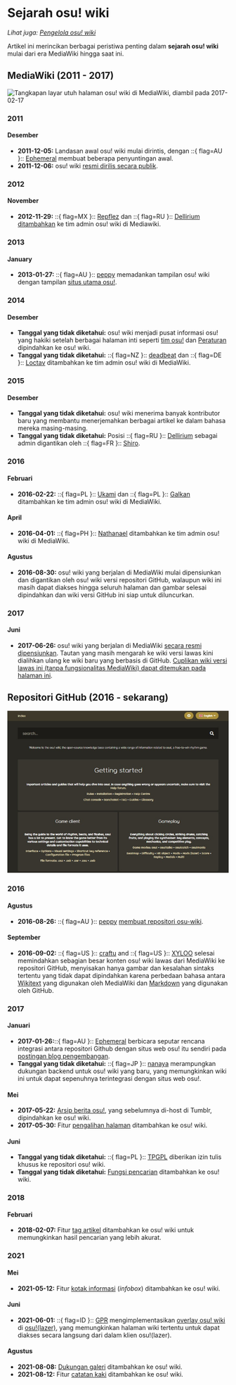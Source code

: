 # Sejarah osu! wiki

*Lihat juga: [Pengelola osu! wiki](/wiki/People/osu!_wiki_maintainers)*

Artikel ini merincikan berbagai peristiwa penting dalam **sejarah osu! wiki** mulai dari era MediaWiki hingga saat ini.

<!--The documentation for the years 2018 to 2021 is missing.-->

## MediaWiki (2011 - 2017)

![](img/ow_MW.jpg "Tangkapan layar utuh halaman osu! wiki di MediaWiki, diambil pada 2017-02-17")

### 2011

#### Desember

- **2011-12-05:** Landasan awal osu! wiki mulai dirintis, dengan ::{ flag=AU }:: [Ephemeral](https://osu.ppy.sh/users/102335) membuat beberapa penyuntingan awal.
- **2011-12-06:** osu! wiki [resmi dirilis secara publik](https://osu.ppy.sh/community/forums/topics/68525).

### 2012

#### November

- **2012-11-29:** ::{ flag=MX }:: [Repflez](https://osu.ppy.sh/users/201392) dan ::{ flag=RU }:: [Dellirium](https://osu.ppy.sh/users/519032) [ditambahkan](https://osu.ppy.sh/community/forums/posts/1944044) ke tim admin osu! wiki di Mediawiki.

### 2013

#### January

- **2013-01-27:** ::{ flag=AU }:: [peppy](https://osu.ppy.sh/users/2) memadankan tampilan osu! wiki dengan tampilan [situs utama osu!](https://osu.ppy.sh/community/forums/posts/2082803).

### 2014

#### Desember

- **Tanggal yang tidak diketahui:** osu! wiki menjadi pusat informasi osu! yang hakiki setelah berbagai halaman inti seperti [tim osu!](/wiki/People/osu!_team) dan [Peraturan](/wiki/Rules) dipindahkan ke osu! wiki.
- **Tanggal yang tidak diketahui:** ::{ flag=NZ }:: [deadbeat](https://osu.ppy.sh/users/128370) dan ::{ flag=DE }:: [Loctav](https://osu.ppy.sh/users/71366) ditambahkan ke tim admin osu! wiki di MediaWiki.

### 2015

#### Desember

- **Tanggal yang tidak diketahui:** osu! wiki menerima banyak kontributor baru yang membantu menerjemahkan berbagai artikel ke dalam bahasa mereka masing-masing.
- **Tanggal yang tidak diketahui:** Posisi ::{ flag=RU }:: [Dellirium](https://osu.ppy.sh/users/519032) sebagai admin digantikan oleh ::{ flag=FR }:: [Shiro](https://osu.ppy.sh/users/113005).

### 2016

#### Februari

- **2016-02-22:** ::{ flag=PL }:: [Ukami](https://osu.ppy.sh/users/820865) dan ::{ flag=PL }:: [Galkan](https://osu.ppy.sh/users/169570) ditambahkan ke tim admin osu! wiki di MediaWiki.

#### April

- **2016-04-01:** ::{ flag=PH }:: [Nathanael](https://osu.ppy.sh/users/2295078) ditambahkan ke tim admin osu! wiki di MediaWiki.

#### Agustus

- **2016-08-30:** osu! wiki yang berjalan di MediaWiki mulai dipensiunkan dan digantikan oleh osu! wiki versi repositori GitHub, walaupun wiki ini masih dapat diakses hingga seluruh halaman dan gambar selesai dipindahkan dan wiki versi GitHub ini siap untuk diluncurkan.

### 2017

#### Juni

- **2017-06-26:** osu! wiki yang berjalan di MediaWiki [secara resmi dipensiunkan](https://discord.com/channels/188630481301012481/218677502141399041/328851556453711872). Tautan yang masih mengarah ke wiki versi lawas kini dialihkan ulang ke wiki baru yang berbasis di GitHub. [Cuplikan wiki versi lawas ini (tanpa fungsionalitas MediaWiki) dapat ditemukan pada halaman ini](https://web.archive.org/web/20171115173938/https://osu.ppy.sh/old-wiki/Main_Page).

## Repositori GitHub (2016 - sekarang)

![](img/wiki_modern.jpg "Tangkapan layar parsial halaman utama osu! wiki saat ini, diambil pada 2025-04-17")

### 2016

#### Agustus

- **2016-08-26:** ::{ flag=AU }:: [peppy](https://osu.ppy.sh/users/2) [membuat repositori osu-wiki](https://github.com/ppy/osu-wiki/tree/3433cbeeda9303a470647cad1c338d43f4272a2e).

#### September

- **2016-09-02:** ::{ flag=US }:: [craftu](https://osu.ppy.sh/users/16468119) and ::{ flag=US }:: [XYLOO](https://osu.ppy.sh/users/27809907) selesai memindahkan sebagian besar konten osu! wiki lawas dari MediaWiki ke repositori GitHub, menyisakan hanya gambar dan kesalahan sintaks tertentu yang tidak dapat dipindahkan karena perbedaan bahasa antara [Wikitext](https://en.wikipedia.org/wiki/Help:Wikitext) yang digunakan oleh MediaWiki dan [Markdown](https://en.wikipedia.org/wiki/Markdown) yang digunakan oleh GitHub.

### 2017

#### Januari

- **2017-01-26:**::{ flag=AU }:: [Ephemeral](https://osu.ppy.sh/users/102335) berbicara seputar rencana integrasi antara repositori Github dengan situs web osu! itu sendiri pada [postingan blog pengembangan](https://blog.ppy.sh/post/156390386433/2017-01-dev-meeting).
- **Tanggal yang tidak diketahui:** ::{ flag=JP }:: [nanaya](https://osu.ppy.sh/users/2387883) merampungkan dukungan backend untuk osu! wiki yang baru, yang memungkinkan wiki ini untuk dapat sepenuhnya terintegrasi dengan situs web osu!.

#### Mei

- **2017-05-22:** [Arsip berita osu!](https://osunews.tumblr.com/), yang sebelumnya di-host di Tumblr, dipindahkan ke osu! wiki.
- **2017-05-30:** Fitur [pengalihan halaman](https://github.com/ppy/osu-web/pull/1144) ditambahkan ke osu! wiki.

#### Juni

- **Tanggal yang tidak diketahui:** ::{ flag=PL }:: [TPGPL](https://osu.ppy.sh/users/3944705) diberikan izin tulis khusus ke repositori osu! wiki.
- **Tanggal yang tidak diketahui:** [Fungsi pencarian](https://github.com/ppy/osu-web/pull/2331) ditambahkan ke osu! wiki.

### 2018

#### Februari

- **2018-02-07:** Fitur [tag artikel](https://github.com/ppy/osu-web/pull/2331) ditambahkan ke osu! wiki untuk memungkinkan hasil pencarian yang lebih akurat.

### 2021

#### Mei

- **2021-05-12:** Fitur [kotak informasi](https://github.com/ppy/osu-web/pull/7546) (*infobox*) ditambahkan ke osu! wiki.

#### Juni

- **2021-06-01:** ::{ flag=ID }:: [GPR](https://osu.ppy.sh/users/10721349) mengimplementasikan [overlay osu! wiki](https://github.com/ppy/osu/pull/12950) di [osu!(lazer)](/wiki/Client/Release_stream/Lazer), yang memungkinkan halaman wiki tertentu untuk dapat diakses secara langsung dari dalam klien osu!(lazer).

#### Agustus

- **2021-08-08:** [Dukungan galeri](https://github.com/ppy/osu-web/pull/8126) ditambahkan ke osu! wiki.
- **2021-08-12:** Fitur [catatan kaki](https://github.com/ppy/osu-web/pull/8125) ditambahkan ke osu! wiki.

